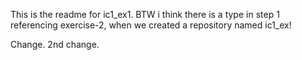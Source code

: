 This is the readme for ic1_ex1.
BTW i think there is a type in step 1 referencing exercise-2, when we created a repository named ic1_ex!

Change.
2nd change.